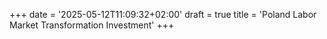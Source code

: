 +++
date = '2025-05-12T11:09:32+02:00'
draft = true
title = 'Poland Labor Market Transformation Investment'
+++
